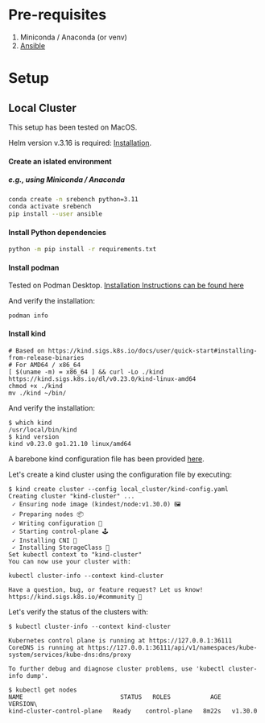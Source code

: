 
# Pre-requisites
1. Miniconda / Anaconda (or venv)
2. [Ansible](https://docs.ansible.com/ansible/latest/installation_guide/intro_installation.html)

# Setup

## Local Cluster
This setup has been tested on MacOS.

Helm version v.3.16 is required: [Installation](https://helm.sh/docs/intro/install/).

#### Create an islated environment 
##### e.g., using Miniconda / Anaconda

```bash
conda create -n srebench python=3.11
conda activate srebench
pip install --user ansible
```

#### Install Python dependencies

```bash
python -m pip install -r requirements.txt
```

#### Install podman
Tested on Podman Desktop. [Installation Instructions can be found here](https://podman.io/docs/installation)

And verify the installation:
```shell
podman info
```

#### Install kind
```shell
# Based on https://kind.sigs.k8s.io/docs/user/quick-start#installing-from-release-binaries
# For AMD64 / x86_64
[ $(uname -m) = x86_64 ] && curl -Lo ./kind https://kind.sigs.k8s.io/dl/v0.23.0/kind-linux-amd64
chmod +x ./kind
mv ./kind ~/bin/
```

And verify the installation:
```shell
$ which kind
/usr/local/bin/kind
$ kind version
kind v0.23.0 go1.21.10 linux/amd64
```

A barebone kind configuration file has been provided [here](./kind-config.yaml).

Let's create a kind cluster using the configuration file by executing:
```shell
$ kind create cluster --config local_cluster/kind-config.yaml
Creating cluster "kind-cluster" ...
 ✓ Ensuring node image (kindest/node:v1.30.0) 🖼
 ✓ Preparing nodes 📦
 ✓ Writing configuration 📜
 ✓ Starting control-plane 🕹️
 ✓ Installing CNI 🔌
 ✓ Installing StorageClass 💾
Set kubectl context to "kind-cluster"
You can now use your cluster with:

kubectl cluster-info --context kind-cluster

Have a question, bug, or feature request? Let us know! https://kind.sigs.k8s.io/#community 🙂
```

Let's verify the status of the clusters with:
```shell
$ kubectl cluster-info --context kind-cluster

Kubernetes control plane is running at https://127.0.0.1:36111
CoreDNS is running at https://127.0.0.1:36111/api/v1/namespaces/kube-system/services/kube-dns:dns/proxy

To further debug and diagnose cluster problems, use 'kubectl cluster-info dump'.
```
```shell
$ kubectl get nodes
NAME                           STATUS   ROLES           AGE     VERSION\
kind-cluster-control-plane   Ready    control-plane   8m22s   v1.30.0
```